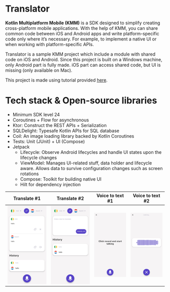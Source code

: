 # Translator
**Kotlin Multiplatform Mobile (KMM)** is a SDK designed to simplify creating cross-platform mobile applications. With the help of KMM, you can share common code between iOS and Android apps and write platform-specific code only where it’s necessary. For example, to implement a native UI or when working with platform-specific APIs.

Translator is a sample KMM project which include a module with shared code on iOS and Android. Since this project is built on a Windows machine, only Android part is fully made. iOS part can access shared code, but UI is missing (only available on Mac).

This project is made using tutorial provided [here](https://www.youtube.com/watch?v=BLeNI0__gDs).

# Tech stack & Open-source libraries
 - Minimum SDK level 24
 - Coroutines + Flow for asynchronous
 - Ktor: Construct the REST APIs + Serialization
 - SQLDelight: Typesafe Kotlin APIs for SQL database
 - Coil: An image loading library backed by Kotlin Coroutines
 - Tests: Unit (JUnit) + UI (Compose)
- Jetpack
  - Lifecycle: Observe Android lifecycles and handle UI states upon the lifecycle changes
  - ViewModel: Manages UI-related stuff, data holder and lifecycle aware. Allows data to survive configuration changes such as screen rotations
  - Compose: Toolkit for building native UI
  - Hilt for dependency injection
 
Translate #1|Translate #2|Voice to text #1|Voice to text #2
:-------------------------:|:-------------------------:|:-------------------------:|:-------------------------:
![](https://github.com/MatijaSokol/Translator/blob/master/previews/screenshot_translate_1.jpg)  |  ![](https://github.com/MatijaSokol/Translator/blob/master/previews/screenshot_translate_2.jpg)  |  ![](https://github.com/MatijaSokol/Translator/blob/master/previews/screenshot_voice_to_text_1.jpg)  |  ![](https://github.com/MatijaSokol/Translator/blob/master/previews/screenshot_voice_to_text_2.jpg)